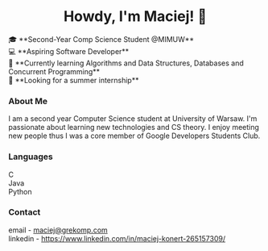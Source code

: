 <center>
    <h1>Howdy, I'm Maciej! 👋</h1>
</center>
🎓 **Second-Year Comp Science Student @MIMUW**<br>
💻 **Aspiring Software Developer**<br>
🌟 **Currently learning Algorithms and Data Structures, Databases and Concurrent Programming**<br>
💼 **Looking for a summer internship**<br>

### About Me

I am a second year Computer Science student at University of Warsaw. I'm passionate about learning new technologies and CS theory.
I enjoy meeting new people thus I was a core member of Google Developers Students Club.

### Languages
C  
Java  
Python  

### Contact
email - maciej@grekomp.com <br>
linkedin - https://www.linkedin.com/in/maciej-konert-265157309/
